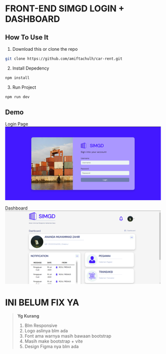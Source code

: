 # FRONT-END SIMGD LOGIN + DASHBOARD

## How To Use It

1. Download this or clone the repo

```bash
git clone https://github.com/amiftachulh/car-rent.git
```

2. Install Depedency

```bash
npm install
```

3. Run Project

```bash
npm run dev
```

## Demo

Login Page
![Dashboard Page](https://github.com/anandazahir/FRONTEND-SIMGD-LOGIN-DASHBOARD/blob/main/Login%20Page%20.png?raw=true)

Dashboard
![Login Page](https://github.com/anandazahir/FRONTEND-SIMGD-LOGIN-DASHBOARD/blob/main/Dashboard%20Page.png?raw=true)

# INI BELUM FIX YA

> **Yg Kurang**
>
> 1.  Blm Responsive
> 2.  Logo aslinya blm ada
> 3.  Font ama warnya masih bawaan bootstrap
> 4.  Masih make bootstrap + vite
> 5.  Design Figma nya blm ada
